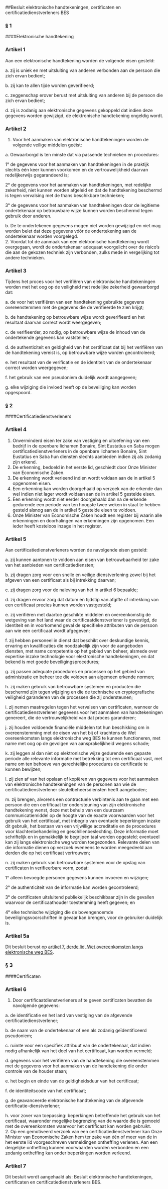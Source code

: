<meta http-equiv='Content-Type' content='text/html; charset=utf-8' />

##Besluit elektronische handtekeningen, certificaten en certificatiedienstverleners BES

### §  1  

####Elektronische handtekening

### Artikel  1  

Aan een elektronische handtekening worden de volgende eisen gesteld: 

a. zij is uniek en met uitsluiting van anderen verbonden aan de persoon die zich ervan bedient;  

b. zij kan te allen tijde worden geverifieerd;  

c. zeggenschap erover berust met uitsluiting van anderen bij de persoon die zich ervan bedient;  

d. zij is zodanig aan elektronische gegevens gekoppeld dat indien deze gegevens worden gewijzigd, de elektronische handtekening ongeldig wordt.    

### Artikel  2  

1.  Voor het aanmaken van elektronische handtekeningen worden de volgende veilige middelen geëist: 

a. Gewaarborgd is ten minste dat via passende technieken en procedures: 

1° de gegevens voor het aanmaken van handtekeningen in de praktijk slechts één keer kunnen voorkomen en de vertrouwelijkheid daarvan redelijkerwijs gegarandeerd is;  

2° de gegevens voor het aanmaken van handtekeningen, met redelijke zekerheid, niet kunnen worden afgeleid en dat de handtekening beschermd is tegen vervalsing met de thans beschikbare technieken;  

3° de gegevens voor het aanmaken van handtekeningen door de legitieme ondertekenaar op betrouwbare wijze kunnen worden beschermd tegen gebruik door anderen.    

b. De te ondertekenen gegevens mogen niet worden gewijzigd en niet mag worden belet dat deze gegevens vóór de ondertekening aan de ondertekenaar worden voorgelegd.     
2.  Voordat tot de aanmaak van een elektronische handtekening wordt overgegaan, wordt de ondertekenaar adequaat voorgelicht over de risico’s die aan de gekozen techniek zijn verbonden, zulks mede in vergelijking tot andere technieken.   

### Artikel  3  

Tijdens het proces voor het verifiëren van elektronische handtekeningen worden met het oog op de veiligheid met redelijke zekerheid gewaarborgd dat: 

a. de voor het verifiëren van een handtekening gebruikte gegevens overeenstemmen met de gegevens die de verifieerde te zien krijgt;  

b. de handtekening op betrouwbare wijze wordt geverifieerd en het resultaat daarvan correct wordt weergegeven;  

c. de verifieerder, zo nodig, op betrouwbare wijze de inhoud van de ondertekende gegevens kan vaststellen;  

d. de authenticiteit en geldigheid van het certificaat dat bij het verifiëren van de handtekening vereist is, op betrouwbare wijze worden gecontroleerd;  

e. het resultaat van de verificatie en de identiteit van de ondertekenaar correct worden weergegeven;  

f. het gebruik van een pseudoniem duidelijk wordt aangegeven;  

g. elke wijziging die invloed heeft op de beveiliging kan worden opgespoord.    

### §  2  

####Certificatiedienstverleners

### Artikel  4  

1.  Onverminderd eisen ter zake van vestiging en uitoefening van een bedrijf in de openbare lichamen Bonaire, Sint Eustatius en Saba mogen certificatiedienstverleners in de openbare lichamen Bonaire, Sint Eustatius en Saba hun diensten slechts aanbieden indien zij als zodanig zijn erkend.   
2.  De erkenning, bedoeld in het eerste lid, geschiedt door Onze Minister van Economische Zaken.   
3.  De erkenning wordt verleend indien wordt voldaan aan de in artikel 5 opgenomen eisen.   
4.  Een erkenning kan worden doorgehaald op verzoek van de erkende dan wel indien niet lager wordt voldaan aan de in artikel 5 gestelde eisen.   
5.  Een erkenning wordt niet eerder doorgehaald dan na de erkende gedurende een periode van ten hoogste twee weken in staat te hebben gesteld alsnog aan de in artikel 5 gestelde eisen te voldoen.   
6.  Onze Minister van Economische Zaken houdt een register bij waarin alle erkenningen en doorhalingen van erkenningen zijn opgenomen. Een ieder heeft kosteloos inzage in het register.   

### Artikel  5  

Aan certificatiedienstverleners worden de navolgende eisen gesteld: 

a. zij kunnen aantonen te voldoen aan eisen van betrouwbaarheid ter zake van het aanbieden van certificatiediensten;  

b. zij dragen zorg voor een snelle en veilige dienstverlening zowel bij het afgeven van een certificaat als bij intrekking daarvan;  

c. zij dragen zorg voor de naleving van het in artikel 6 bepaalde;  

d. zij dragen ervoor zorg dat datum en tijdstip van afgifte of intrekking van een certificaat precies kunnen worden vastgesteld;  

e. zij verifiëren met daartoe geschikte middelen en overeenkomstig de wetgeving van het land waar de certificaatdienstverlener is gevestigd, de identiteit en in voorkomend geval de specifieke attributen van de persoon aan wie een certificaat wordt afgegeven;  

f. zij hebben personeel in dienst dat beschikt over deskundige kennis, ervaring en kwalificaties die noodzakelijk zijn voor de aangeboden diensten, met name competentie op het gebied van beheer, alsmede over expertise inzake technologie voor elektronische handtekeningen, en dat bekend is met goede beveiligingsprocedures;  

g. zij passen adequate procedures en processen op het gebied van administratie en beheer toe die voldoen aan algemeen erkende normen;  

h. zij maken gebruik van betrouwbare systemen en producten die beschermd zijn tegen wijziging en die de technische en cryptografische veiligheid garanderen van de processen die zij ondersteunen;  

i. zij nemen maatregelen tegen het vervalsen van certificaten, wanneer de certificatiedienstverlener gegevens voor het aanmaken van handtekeningen genereert, die de vertrouwelijkheid van dat proces garanderen;  

j. zij houden voldoende financiële middelen tot hun beschikking om in overeenstemming met de eisen van het bij of krachtens de Wet overeenkomsten langs elektronische weg BES te kunnen functioneren, met name met oog op de gevolgen van aansprakelijkheid wegens schade;  

k. zij leggen al dan niet op elektronische wijze gedurende een gepaste periode alle relevante informatie met betrekking tot een certificaat vast, met name om ten behoeve van gerechtelijke procedures de certificatie te kunnen bewijzen;  

l. zij zien af van het opslaan of kopiëren van gegevens voor het aanmaken van elektronische handtekeningen van de personen aan wie de certificatiedienstverlener sleutelbeheersdiensten heeft aangeboden;  

m. zij brengen, alvorens een contractuele verbintenis aan te gaan met een persoon die een certificaat ter ondersteuning van zijn elektronische handtekening wenst, deze met behulp van een duurzaam communicatiemiddel op de hoogte van de exacte voorwaarden voor het gebruik van het certificaat, met inbegrip van eventuele beperkingen inzake dit gebruik, het bestaan van een vrijwillige accreditatie en de procedures voor klachtenbehandeling en geschillenbeslechting. Deze informatie moet schriftelijk en in gemakkelijk te begrijpen taal worden opgesteld; eventueel kan zij langs elektronische weg worden toegezonden. Relevante delen van die informatie dienen op verzoek eveneens te worden meegedeeld aan derden die op het certificaat vertrouwen;  

n. zij maken gebruik van betrouwbare systemen voor de opslag van certificaten in verifieerbare vorm, zodat: 

1° alleen bevoegde personen gegevens kunnen invoeren en wijzigen;  

2° de authenticiteit van de informatie kan worden gecontroleerd;  

3° de certificaten uitsluitend publiekelijk beschikbaar zijn in die gevallen waarvoor de certificaathouder toestemming heeft gegeven; en  

4° elke technische wijziging die de bovengenoemde beveiligingsvoorschriften in gevaar kan brengen, voor de gebruiker duidelijk is.      

### Artikel  5a  

Dit besluit berust op [artikel 7, derde lid, Wet overeenkomsten langs elektronische weg BES](../../../../../../../../wet-BES/wet/overeenkomsten/langs/elektronische/weg/bes/BWBR0028237/README.md).  

### §  3  

####Certificaten

### Artikel  6  

1.  Door certificaatdienstverleners af te geven certificaten bevatten de navolgende gegevens: 

a. de identificatie en het land van vestiging van de afgevende certificatiedienstverlener;  

b. de naam van de ondertekenaar of een als zodanig geïdentificeerd pseudoniem;  

c. ruimte voor een specifiek attribuut van de ondertekenaar, dat indien nodig afhankelijk van het doel van het certificaat, kan worden vermeld;  

d. gegevens voor het verifiëren van de handtekening die overeenstemmen met de gegevens voor het aanmaken van de handtekening die onder controle van de houder staan;  

e. het begin en einde van de geldigheidsduur van het certificaat;  

f. de identiteitscode van het certificaat;  

g. de geavanceerde elektronische handtekening van de afgevende certificatie-dienstverlener;  

h. voor zover van toepassing: beperkingen betreffende het gebruik van het certificaat, waaronder mogelijke begrenzing van de waarde die is gemoeid met de overeenkomsten waarvoor het certificaat kan worden gebruikt.     
2.  Op een gemotiveerd verzoek van een certificatiedienstverlener kan Onze Minister van Economische Zaken hem ter zake van één of meer van de in het eerste lid voorgeschreven vermeldingen ontheffing verlenen. Aan een dergelijke ontheffing kunnen voorwaarden worden verbonden en een zodanig ontheffing kan onder beperkingen worden verleend.   

### Artikel  7  

Dit besluit wordt aangehaald als: Besluit elektronische handtekeningen, certificaten en certificatiedienstverleners BES.  
